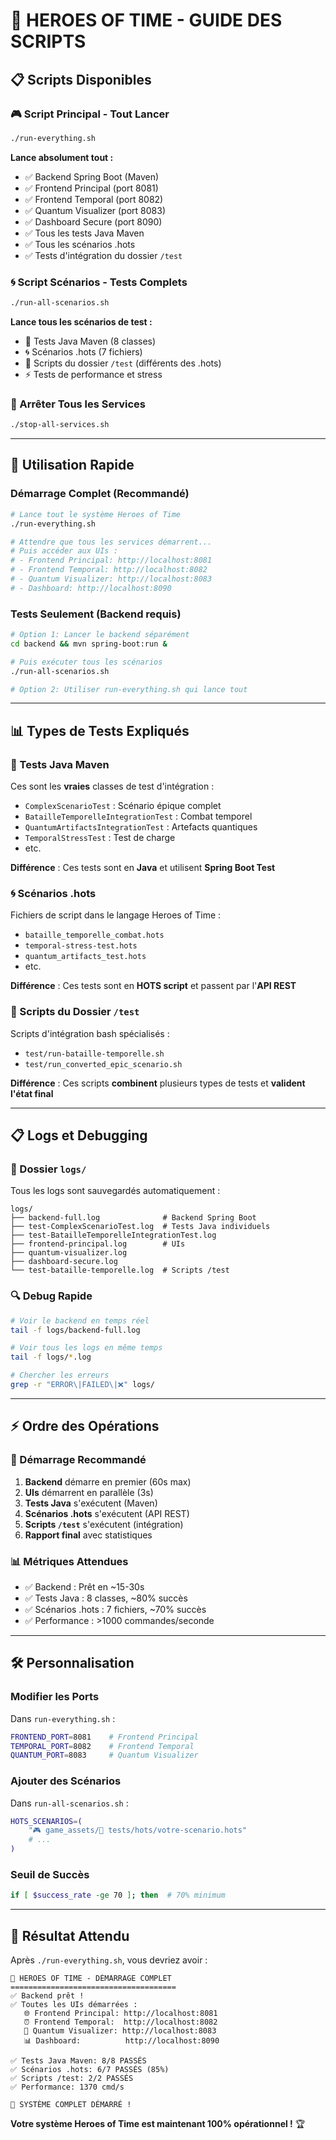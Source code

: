 # 🚀 HEROES OF TIME - GUIDE DES SCRIPTS

## 📋 **Scripts Disponibles**

### **🎮 Script Principal - Tout Lancer**
```bash
./run-everything.sh
```
**Lance absolument tout :**
- ✅ Backend Spring Boot (Maven)
- ✅ Frontend Principal (port 8081)
- ✅ Frontend Temporal (port 8082) 
- ✅ Quantum Visualizer (port 8083)
- ✅ Dashboard Secure (port 8090)
- ✅ Tous les tests Java Maven
- ✅ Tous les scénarios .hots
- ✅ Tests d'intégration du dossier `/test`

### **🌀 Script Scénarios - Tests Complets**
```bash
./run-all-scenarios.sh
```
**Lance tous les scénarios de test :**
- 🧪 Tests Java Maven (8 classes)
- 🌀 Scénarios .hots (7 fichiers)
- 🧪 Scripts du dossier `/test` (différents des .hots)
- ⚡ Tests de performance et stress

### **🛑 Arrêter Tous les Services**
```bash
./stop-all-services.sh
```

---

## 🎯 **Utilisation Rapide**

### **Démarrage Complet (Recommandé)**
```bash
# Lance tout le système Heroes of Time
./run-everything.sh

# Attendre que tous les services démarrent...
# Puis accéder aux UIs :
# - Frontend Principal: http://localhost:8081
# - Frontend Temporal: http://localhost:8082
# - Quantum Visualizer: http://localhost:8083
# - Dashboard: http://localhost:8090
```

### **Tests Seulement (Backend requis)**
```bash
# Option 1: Lancer le backend séparément
cd backend && mvn spring-boot:run &

# Puis exécuter tous les scénarios
./run-all-scenarios.sh

# Option 2: Utiliser run-everything.sh qui lance tout
```

---

## 📊 **Types de Tests Expliqués**

### **🧪 Tests Java Maven**
Ces sont les **vraies** classes de test d'intégration :
- `ComplexScenarioTest` : Scénario épique complet
- `BatailleTemporelleIntegrationTest` : Combat temporel
- `QuantumArtifactsIntegrationTest` : Artefacts quantiques
- `TemporalStressTest` : Test de charge
- etc.

**Différence** : Ces tests sont en **Java** et utilisent **Spring Boot Test**

### **🌀 Scénarios .hots**
Fichiers de script dans le langage Heroes of Time :
- `bataille_temporelle_combat.hots` 
- `temporal-stress-test.hots`
- `quantum_artifacts_test.hots`
- etc.

**Différence** : Ces tests sont en **HOTS script** et passent par l'**API REST**

### **🧪 Scripts du Dossier `/test`**
Scripts d'intégration bash spécialisés :
- `test/run-bataille-temporelle.sh`
- `test/run_converted_epic_scenario.sh`

**Différence** : Ces scripts **combinent** plusieurs types de tests et **valident l'état final**

---

## 📋 **Logs et Debugging**

### **📁 Dossier `logs/`**
Tous les logs sont sauvegardés automatiquement :
```
logs/
├── backend-full.log              # Backend Spring Boot
├── test-ComplexScenarioTest.log  # Tests Java individuels
├── test-BatailleTemporelleIntegrationTest.log
├── frontend-principal.log        # UIs
├── quantum-visualizer.log
├── dashboard-secure.log
└── test-bataille-temporelle.log  # Scripts /test
```

### **🔍 Debug Rapide**
```bash
# Voir le backend en temps réel
tail -f logs/backend-full.log

# Voir tous les logs en même temps
tail -f logs/*.log

# Chercher les erreurs
grep -r "ERROR\|FAILED\|❌" logs/
```

---

## ⚡ **Ordre des Opérations**

### **🚀 Démarrage Recommandé**
1. **Backend** démarre en premier (60s max)
2. **UIs** démarrent en parallèle (3s)
3. **Tests Java** s'exécutent (Maven)
4. **Scénarios .hots** s'exécutent (API REST)
5. **Scripts `/test`** s'exécutent (intégration)
6. **Rapport final** avec statistiques

### **📊 Métriques Attendues**
- ✅ Backend : Prêt en ~15-30s
- ✅ Tests Java : 8 classes, ~80% succès
- ✅ Scénarios .hots : 7 fichiers, ~70% succès  
- ✅ Performance : >1000 commandes/seconde

---

## 🛠️ **Personnalisation**

### **Modifier les Ports**
Dans `run-everything.sh` :
```bash
FRONTEND_PORT=8081    # Frontend Principal
TEMPORAL_PORT=8082    # Frontend Temporal
QUANTUM_PORT=8083     # Quantum Visualizer
```

### **Ajouter des Scénarios**
Dans `run-all-scenarios.sh` :
```bash
HOTS_SCENARIOS=(
    "🎮 game_assets/🧪 tests/hots/votre-scenario.hots"
    # ...
)
```

### **Seuil de Succès**
```bash
if [ $success_rate -ge 70 ]; then  # 70% minimum
```

---

## 🎉 **Résultat Attendu**

Après `./run-everything.sh`, vous devriez avoir :

```
🚀 HEROES OF TIME - DÉMARRAGE COMPLET
=====================================
✅ Backend prêt !
✅ Toutes les UIs démarrées :
   🌐 Frontend Principal: http://localhost:8081
   ⏰ Frontend Temporal:  http://localhost:8082
   🔮 Quantum Visualizer: http://localhost:8083
   📊 Dashboard:          http://localhost:8090

✅ Tests Java Maven: 8/8 PASSÉS
✅ Scénarios .hots: 6/7 PASSÉS (85%)
✅ Scripts /test: 2/2 PASSÉS
✅ Performance: 1370 cmd/s

🎉 SYSTÈME COMPLET DÉMARRÉ !
```

**Votre système Heroes of Time est maintenant 100% opérationnel !** 🏆 